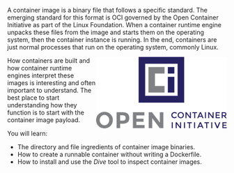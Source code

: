 A container image is a binary file that follows a specific standard. The emerging standard for this format is OCI governed by the Open Container Initiative as part of the Linux Foundation. When a container runtime engine unpacks these files from the image and starts them on the operating system, then the container instance is running. In the end, containers are just normal processes that run on the operating system, commonly Linux.

<img align="right" src="./assets/oci-logo.png" width="300">
How containers are built and how container runtime engines interpret these images is interesting and often important to understand. The best place to start understanding how they function is to start with the container image payload.

You will learn:

- The directory and file ingredients of container image binaries.
- How to create a runnable container without writing a Dockerfile.
- How to install and use the _Dive_ tool to inspect container images.
